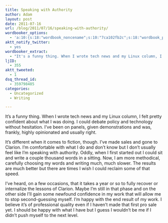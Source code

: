 ```yaml
---
title: Speaking with Authority
author: Adam
layout: post
date: 2011-07-16
url: /blog/2011/07/16/speaking-with-authority/
wordbooker_options:
  - 'a:10:{s:18:"wordbook_noncename";s:10:"7ca102fb2c";s:18:"wordbook_page_post";s:4:"-100";s:18:"wordbook_orandpage";s:1:"2";s:23:"wordbook_default_author";s:1:"1";s:23:"wordbook_extract_length";s:3:"256";s:19:"wordbook_actionlink";s:3:"300";s:26:"wordbooker_publish_default";s:2:"on";s:18:"wordbook_attribute";s:30:"Wrote a new post on their blog";s:29:"wordbooker_status_update_text";s:35:": New blog post :  %title% - %link%";s:17:"wordbook_new_post";s:1:"1";}'
aktt_notify_twitter:
  - yes
wordbooker_extract:
  - "It's a funny thing. When I wrote tech news and my Linux column, I felt pretty confident about what I was doing. I could debate policy and technology without hesitation. I've been on panels, given demonstrations and was, frankly, highly opinionated and  ..."
ljID:
  - 355
aktt_tweeted:
  - 1
dsq_thread_id:
  - 359798485
categories:
  - Uncategorized
  - Writing

---
```

It&#8217;s a funny thing. When I wrote tech news and my Linux column, I felt pretty confident about what I was doing. I could debate policy and technology without hesitation. I&#8217;ve been on panels, given demonstrations and was, frankly, highly opinionated and usually right.

It&#8217;s different when it comes to fiction, though. I&#8217;ve made sales and gone to Clarion. I&#8217;m comfortable with what I do and don&#8217;t know but I don&#8217;t usually feel like I&#8217;m speaking with authority. Oddly, when I first started out I could sit and write a couple thousand words in a sitting. Now, I am more methodical, carefully choosing my words and writing much, much slower. The results are much better but there are times I wish I could reclaim some of that speed.

I&#8217;ve heard, on a few occasions, that it takes a year or so to fully recover or internalize the lessons of Clarion. Maybe I&#8217;m still in that phase and on the other side I&#8217;ll gain some newfound confidence in my work that will allow me to stop second-guessing myself. I&#8217;m happy with the end result of my work. I believe it&#8217;s of professional quality even if I haven&#8217;t made that first pro sale yet. I should be happy with what I have but I guess I wouldn&#8217;t be me if I didn&#8217;t push myself to the next level.
